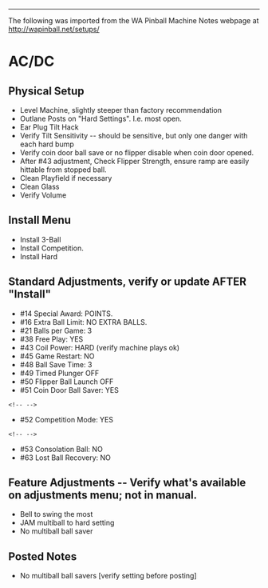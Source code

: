 ***
The following was imported from the WA Pinball Machine Notes webpage at http://wapinball.net/setups/
# AC/DC
## Physical Setup
-   Level Machine, slightly steeper than factory recommendation
-   Outlane Posts on "Hard Settings". I.e. most open.
-   Ear Plug Tilt Hack
-   Verify Tilt Sensitivity -- should be sensitive, but only one danger with each hard bump
-   Verify coin door ball save or no flipper disable when coin door opened.
-   After #43 adjustment, Check Flipper Strength, ensure ramp are easily hittable from stopped ball.
-   Clean Playfield if necessary
-   Clean Glass
-   Verify Volume
## Install Menu
-   Install 3-Ball
-   Install Competition.
-   Install Hard
## Standard Adjustments, verify or update AFTER "Install"
-   #14 Special Award: POINTS.
-   #16 Extra Ball Limit: NO EXTRA BALLS.
-   #21 Balls per Game: 3
-   #38 Free Play: YES
-   #43 Coil Power: HARD (verify machine plays ok)
-   #45 Game Restart: NO
-   #48 Ball Save Time: 3
-   #49 Timed Plunger OFF
-   #50 Flipper Ball Launch OFF
-   #51 Coin Door Ball Saver: YES
```{=html}
<!-- -->
```
-   #52 Competition Mode: YES
```{=html}
<!-- -->
```
-   #53 Consolation Ball: NO
-   #63 Lost Ball Recovery: NO
## Feature Adjustments -- Verify what's available on adjustments menu; not in manual.
-   Bell to swing the most
-   JAM multiball to hard setting
-   No multiball ball saver
## Posted Notes
-   No multiball ball savers \[verify setting before posting\]
